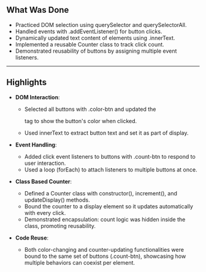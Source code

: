 ## What Was Done

- Practiced DOM selection using querySelector and querySelectorAll.
- Handled events with .addEventListener() for button clicks.
- Dynamically updated text content of elements using .innerText.
- Implemented a reusable Counter class to track click count.
- Demonstrated reusability of buttons by assigning multiple event listeners.

---

## Highlights

- **DOM Interaction**:
  - Selected all buttons with .color-btn and updated the <p> tag to show the button's color when clicked.
  - Used innerText to extract button text and set it as part of display.

- **Event Handling**:
  - Added click event listeners to buttons with .count-btn to respond to user interaction.
  - Used a loop (forEach) to attach listeners to multiple buttons at once.

- **Class Based Counter**:
  - Defined a Counter class with constructor(), increment(), and updateDisplay() methods.
  - Bound the counter to a display element so it updates automatically with every click.
  - Demonstrated encapsulation: count logic was hidden inside the class, promoting reusability.

- **Code Reuse**:
  - Both color-changing and counter-updating functionalities were bound to the same set of buttons (.count-btn), showcasing how multiple behaviors can coexist per element.